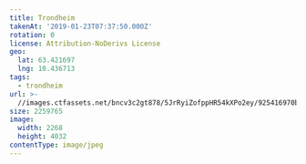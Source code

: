 ```yaml
---
title: Trondheim
takenAt: '2019-01-23T07:37:50.000Z'
rotation: 0
license: Attribution-NoDerivs License
geo:
  lat: 63.421697
  lng: 10.436713
tags:
  - trondheim
url: >-
  //images.ctfassets.net/bncv3c2gt878/5JrRyiZofppHR54kXPo2ey/925416970b2b8cd9ab1b6bf8fd06e2b8/trondheim_40230798483_o
size: 2259765
image:
  width: 2268
  height: 4032
contentType: image/jpeg
---
```



